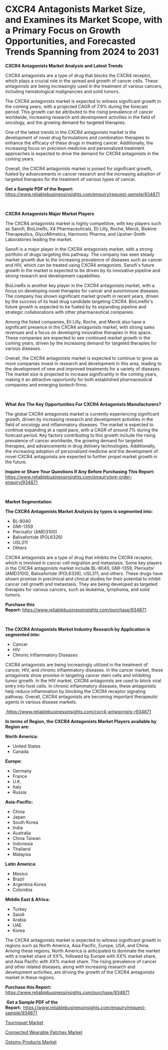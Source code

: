 <p><h1>CXCR4 Antagonists Market Size, and Examines its Market Scope, with a Primary Focus on Growth Opportunities, and Forecasted Trends Spanning from 2024 to 2031</h1></p><p><strong>CXCR4 Antagonists Market Analysis and Latest Trends</strong></p>
<p><p>CXCR4 antagonists are a type of drug that blocks the CXCR4 receptor, which plays a crucial role in the spread and growth of cancer cells. These antagonists are being increasingly used in the treatment of various cancers, including hematological malignancies and solid tumors.</p><p>The CXCR4 antagonists market is expected to witness significant growth in the coming years, with a projected CAGR of 7.9% during the forecast period. This growth can be attributed to the rising prevalence of cancer worldwide, increasing research and development activities in the field of oncology, and the growing demand for targeted therapies.</p><p>One of the latest trends in the CXCR4 antagonists market is the development of novel drug formulations and combination therapies to enhance the efficacy of these drugs in treating cancer. Additionally, the increasing focus on precision medicine and personalized treatment approaches is expected to drive the demand for CXCR4 antagonists in the coming years.</p><p>Overall, the CXCR4 antagonists market is poised for significant growth, fueled by advancements in cancer research and the increasing adoption of targeted therapies for the treatment of various types of cancer.</p></p>
<p><strong>Get a Sample PDF of the Report:&nbsp;</strong> <a href="https://www.reliablebusinessinsights.com/enquiry/request-sample/934871">https://www.reliablebusinessinsights.com/enquiry/request-sample/934871</a></p>
<p>&nbsp;</p>
<p><strong>CXCR4 Antagonists Major Market Players</strong></p>
<p><p>The CXCR4 antagonists market is highly competitive, with key players such as Sanofi, BioLineRx, X4 Pharmaceuticals, Eli Lilly, Roche, Merck, Biokine Therapeutics, GlycoMimetics, Harmonic Pharma, and Upsher-Smith Laboratories leading the market.</p><p>Sanofi is a major player in the CXCR4 antagonists market, with a strong portfolio of drugs targeting this pathway. The company has seen steady market growth due to the increasing prevalence of diseases such as cancer and HIV, which can be treated using CXCR4 antagonists. Sanofi's future growth in the market is expected to be driven by its innovative pipeline and strong research and development capabilities.</p><p>BioLineRx is another key player in the CXCR4 antagonists market, with a focus on developing novel therapies for cancer and autoimmune diseases. The company has shown significant market growth in recent years, driven by the success of its lead drug candidate targeting CXCR4. BioLineRx's future growth is expected to be fueled by its expanding pipeline and strategic collaborations with other pharmaceutical companies.</p><p>Among the listed companies, Eli Lilly, Roche, and Merck also have a significant presence in the CXCR4 antagonists market, with strong sales revenues and a focus on developing innovative therapies in this space. These companies are expected to see continued market growth in the coming years, driven by the increasing demand for targeted therapies for various diseases.</p><p>Overall, the CXCR4 antagonists market is expected to continue to grow as more companies invest in research and development in this area, leading to the development of new and improved treatments for a variety of diseases. The market size is projected to increase significantly in the coming years, making it an attractive opportunity for both established pharmaceutical companies and emerging biotech firms.</p></p>
<p>&nbsp;</p>
<p><strong>What Are The Key Opportunities For CXCR4 Antagonists Manufacturers?</strong></p>
<p><p>The global CXCR4 antagonists market is currently experiencing significant growth, driven by increasing research and development activities in the field of oncology and inflammatory diseases. The market is expected to continue expanding at a rapid pace, with a CAGR of around 7% during the forecast period. Key factors contributing to this growth include the rising prevalence of cancer worldwide, the growing demand for targeted therapies, and advancements in drug delivery technologies. Additionally, the increasing adoption of personalized medicine and the development of novel CXCR4 antagonists are expected to further propel market growth in the future.</p></p>
<p><strong>Inquire or Share Your Questions If Any Before Purchasing This Report:</strong> <a href="https://www.reliablebusinessinsights.com/enquiry/pre-order-enquiry/934871">https://www.reliablebusinessinsights.com/enquiry/pre-order-enquiry/934871</a></p>
<p>&nbsp;</p>
<p><strong>Market Segmentation</strong></p>
<p><strong>The CXCR4 Antagonists Market Analysis by types is segmented into:</strong></p>
<p><ul><li>BL-8040</li><li>GMI-1359</li><li>Plerixafor (AMD3100)</li><li>Balixafortide (POL6326)</li><li>USL311</li><li>Others</li></ul></p>
<p><p>CXCR4 antagonists are a type of drug that inhibits the CXCR4 receptor, which is involved in cancer cell migration and metastasis. Some key players in the CXCR4 antagonists market include BL-8040, GMI-1359, Plerixafor (AMD3100), Balixafortide (POL6326), USL311, and others. These drugs have shown promise in preclinical and clinical studies for their potential to inhibit cancer cell growth and metastasis. They are being developed as targeted therapies for various cancers, such as leukemia, lymphoma, and solid tumors.</p></p>
<p><strong>Purchase this Report:&nbsp;</strong><a href="https://www.reliablebusinessinsights.com/purchase/934871">https://www.reliablebusinessinsights.com/purchase/934871</a></p>
<p>&nbsp;</p>
<p><strong>The CXCR4 Antagonists Market Industry Research by Application is segmented into:</strong></p>
<p><ul><li>Cancer</li><li>HIV</li><li>Chronic Inflammatory Diseases</li></ul></p>
<p><p>CXCR4 antagonists are being increasingly utilized in the treatment of cancer, HIV, and chronic inflammatory diseases. In the cancer market, these antagonists show promise in targeting cancer stem cells and inhibiting tumor growth. In the HIV market, CXCR4 antagonists are used to block viral entry into host cells. In chronic inflammatory diseases, these antagonists help reduce inflammation by blocking the CXCR4 receptor signaling pathway. Overall, CXCR4 antagonists are becoming important therapeutic agents in various disease markets.</p></p>
<p><a href="https://www.reliablebusinessinsights.com/cxcr4-antagonists-r934871">&nbsp;https://www.reliablebusinessinsights.com/cxcr4-antagonists-r934871</a></p>
<p><strong>In terms of Region, the CXCR4 Antagonists Market Players available by Region are:</strong></p>
<p>
    <p> <strong> North America: </strong>
        <ul>
            <li>United States</li>
            <li>Canada</li>
        </ul>
        </p> 
    <p> <strong> Europe: </strong>
        <ul>
            <li>Germany</li>
            <li>France</li>
            <li>U.K.</li>
            <li>Italy</li>
            <li>Russia</li>
        </ul>
        </p> 
    <p> <strong> Asia-Pacific: </strong>
        <ul>
            <li>China</li>
            <li>Japan</li>
            <li>South Korea</li>
            <li>India</li>
            <li>Australia</li>
            <li>China Taiwan</li>
            <li>Indonesia</li>
            <li>Thailand</li>
            <li>Malaysia</li>
        </ul>
        </p> 
    <p> <strong> Latin America: </strong>
        <ul>
            <li>Mexico</li>
            <li>Brazil</li>
            <li>Argentina Korea</li>
            <li>Colombia</li>
        </ul>
        </p> 
    <p> <strong> Middle East & Africa: </strong>
        <ul>
            <li>Turkey</li>
            <li>Saudi</li>
            <li>Arabia</li>
            <li>UAE</li>
            <li>Korea</li>
        </ul>
    </p>
    </p>
<p><p>The CXCR4 antagonists market is expected to witness significant growth in regions such as North America, Asia Pacific, Europe, USA, and China. Among these regions, North America is anticipated to dominate the market with a market share of XX%, followed by Europe with XX% market share, and Asia Pacific with XX% market share. The rising prevalence of cancer and other related diseases, along with increasing research and development activities, are driving the growth of the CXCR4 antagonists market in these regions.</p></p>
<p><strong>Purchase this Report: </strong><a href="https://www.reliablebusinessinsights.com/purchase/934871">https://www.reliablebusinessinsights.com/purchase/934871</a></p>
<p>&nbsp;<strong>Get a Sample PDF of the Report:&nbsp;&nbsp;</strong><a href="https://www.reliablebusinessinsights.com/enquiry/request-sample/934871">https://www.reliablebusinessinsights.com/enquiry/request-sample/934871</a></p>
<p><strong></strong></p>
<p><p><a href="https://github.com/kathiaseamanalvaradovlprc2h/Market-Research-Report-List-3/blob/main/tourniquet-market.md">Tourniquet Market</a></p><p><a href="https://github.com/pjcfca/Market-Research-Report-List-3/blob/main/connected-wearable-patches-market.md">Connected Wearable Patches Market</a></p><p><a href="https://github.com/wusalecollins540tpqoz/Market-Research-Report-List-3/blob/main/ostomy-products-market.md">Ostomy Products Market</a></p></p>